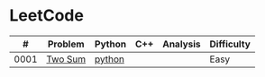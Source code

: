 LeetCode
========
 

| # | Problem | Python | C++ | Analysis | Difficulty |
|---| ----- | -------- | ---------- | ---------- | ---------- |
|0001|[Two Sum](https://leetcode.com/problems/two-sum/) |[python](./src/0001-Two-Sum/two_sum.py)| |  | Easy|
